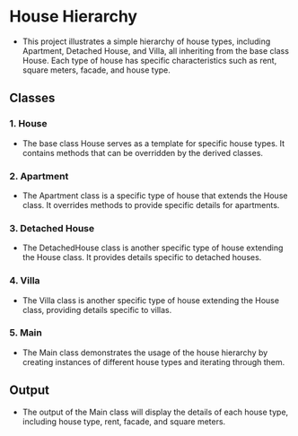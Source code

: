 # House Hierarchy
* This project illustrates a simple hierarchy of house types, including Apartment, Detached House, and Villa, all inheriting from the base class House. Each type of house has specific characteristics such as rent, square meters, facade, and house type.

## Classes
### 1. House
  *  The base class House serves as a template for specific house types. It contains methods that can be overridden by the derived classes.
### 2. Apartment
* The Apartment class is a specific type of house that extends the House class. It overrides methods to provide specific details for apartments.
###  3. Detached House
* The DetachedHouse class is another specific type of house extending the House class. It provides details specific to detached houses.
###  4. Villa
*  The Villa class is another specific type of house extending the House class, providing details specific to villas.
###  5. Main
* The Main class demonstrates the usage of the house hierarchy by creating instances of different house types and iterating through them.

 ## Output
* The output of the Main class will display the details of each house type, including house type, rent, facade, and square meters.